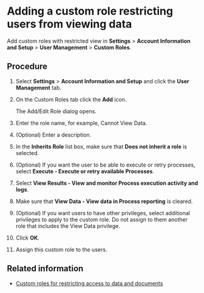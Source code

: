 # Adding a custom role restricting users from viewing data

<head>
  <meta name="guidename" content="Platform"/>
  <meta name="context" content="GUID-9c32b63f-caf5-4135-8d02-505cef9326ba"/>
</head>

Add custom roles with restricted view in **Settings** \> **Account Information and Setup** \> **User Management** \> **Custom Roles**.

## Procedure

1. Select **Settings** \> **Account Information and Setup** and click the **User Management** tab.

2. On the Custom Roles tab click the **Add** icon.

    The Add/Edit Role dialog opens.

3. Enter the role name, for example, Cannot View Data.

4. (Optional) Enter a description.

5. In the **Inherits Role** list box, make sure that **Does not inherit a role** is selected.

6. (Optional) If you want the user to be able to execute or retry processes, select **Execute - Execute or retry available Processes**.

7. Select **View Results - View and monitor Process execution activity and logs**.

8. Make sure that **View Data - View data in Process reporting** is cleared.

9. (Optional) If you want users to have other privileges, select additional privileges to apply to the custom role. Do not assign to them another role that includes the View Data privilege.

10. Click **OK**.

11. Assign this custom role to the users.

## Related information

- [Custom roles for restricting access to data and documents](c-atm-Custom_roles_for_restricting_access_to_data_f9bdc759-30d6-4fea-94f2-2db90f6a7d97.md)
